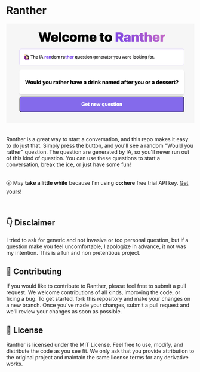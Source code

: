 # Ranther
<p align="center">
<a src="https://ranther.vercel.app"><img src="./public/ranther.png" alt="captura de pantalla de ranther"></a>
</p>
<br />
Ranther  is a great way to start a conversation, and this repo makes it easy to do just that. Simply press the button, and you'll see a random "Would you rather" question. The question are generated by IA,  so you'll never run out of this kind of question. You can use these questions to start a conversation, break the ice, or just have some fun!
<br />
<br />

🕣 May <strong>take a little while</strong> because I'm using <strong>co:here</strong> free trial API key. <a href="https://cohere.ai/">Get yours!</a>

<br />

## 👇 Disclaimer
I tried to ask for generic and not invasive or too personal question, but if a question make you feel uncomfortable, I apologize in advance, it not was my intention. This is a fun and non pretentious project.

## 🙏 Contributing
If you would like to contribute to Ranther, please feel free to submit a pull request. We welcome contributions of all kinds, improving the code, or fixing a bug. To get started, fork this repository and make your changes on a new branch. Once you've made your changes, submit a pull request and we'll review your changes as soon as possible.

## 🔖 License
Ranther is licensed under the MIT License. Feel free to use, modify, and distribute the code as you see fit. We only ask that you provide attribution to the original project and maintain the same license terms for any derivative works.